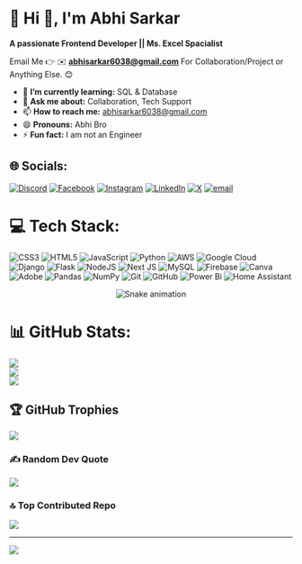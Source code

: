 # 💫 Hi 👋, I'm Abhi Sarkar
**A passionate Frontend Developer || Ms. Excel Spacialist**

Email Me 👉 ✉️ **abhisarkar6038@gmail.com** For Collaboration/Project or Anything Else. 😊


- 🌱 **I’m currently learning:** SQL & Database
- 💬 **Ask me about:** Collaboration, Tech Support
- 📫 **How to reach me:** abhisarkar6038@gmail.com
- 😄 **Pronouns:** Abhi Bro
- ⚡ **Fun fact:** I am not an Engineer
  
## 🌐 Socials:
[![Discord](https://img.shields.io/badge/Discord-%237289DA.svg?logo=discord&logoColor=white)](https://discord.gg/https://discord.gg/etVgTr7m) [![Facebook](https://img.shields.io/badge/Facebook-%231877F2.svg?logo=Facebook&logoColor=white)](https://www.facebook.com/abhi.sarkar.50364592) [![Instagram](https://img.shields.io/badge/Instagram-%23E4405F.svg?logo=Instagram&logoColor=white)](https://instagram.com/i_am_abhi_sarkar) [![LinkedIn](https://img.shields.io/badge/LinkedIn-%230077B5.svg?logo=linkedin&logoColor=white)](https://linkedin.com/in/techwithabhi) [![X](https://img.shields.io/badge/X-black.svg?logo=X&logoColor=white)](https://x.com/@AbhiSarkar2025) [![email](https://img.shields.io/badge/Email-D14836?logo=gmail&logoColor=white)](mailto:abhisarkar6038@gmail.com) 

# 💻 Tech Stack:
![CSS3](https://img.shields.io/badge/css3-%231572B6.svg?style=for-the-badge&logo=css3&logoColor=white) ![HTML5](https://img.shields.io/badge/html5-%23E34F26.svg?style=for-the-badge&logo=html5&logoColor=white) ![JavaScript](https://img.shields.io/badge/javascript-%23323330.svg?style=for-the-badge&logo=javascript&logoColor=%23F7DF1E) ![Python](https://img.shields.io/badge/python-3670A0?style=for-the-badge&logo=python&logoColor=ffdd54) ![AWS](https://img.shields.io/badge/AWS-%23FF9900.svg?style=for-the-badge&logo=amazon-aws&logoColor=white) ![Google Cloud](https://img.shields.io/badge/GoogleCloud-%234285F4.svg?style=for-the-badge&logo=google-cloud&logoColor=white) ![Django](https://img.shields.io/badge/django-%23092E20.svg?style=for-the-badge&logo=django&logoColor=white) ![Flask](https://img.shields.io/badge/flask-%23000.svg?style=for-the-badge&logo=flask&logoColor=white) ![NodeJS](https://img.shields.io/badge/node.js-6DA55F?style=for-the-badge&logo=node.js&logoColor=white) ![Next JS](https://img.shields.io/badge/Next-black?style=for-the-badge&logo=next.js&logoColor=white) ![MySQL](https://img.shields.io/badge/mysql-4479A1.svg?style=for-the-badge&logo=mysql&logoColor=white) ![Firebase](https://img.shields.io/badge/firebase-a08021?style=for-the-badge&logo=firebase&logoColor=ffcd34) ![Canva](https://img.shields.io/badge/Canva-%2300C4CC.svg?style=for-the-badge&logo=Canva&logoColor=white) ![Adobe](https://img.shields.io/badge/adobe-%23FF0000.svg?style=for-the-badge&logo=adobe&logoColor=white) ![Pandas](https://img.shields.io/badge/pandas-%23150458.svg?style=for-the-badge&logo=pandas&logoColor=white) ![NumPy](https://img.shields.io/badge/numpy-%23013243.svg?style=for-the-badge&logo=numpy&logoColor=white) ![Git](https://img.shields.io/badge/git-%23F05033.svg?style=for-the-badge&logo=git&logoColor=white) ![GitHub](https://img.shields.io/badge/github-%23121011.svg?style=for-the-badge&logo=github&logoColor=white) ![Power Bi](https://img.shields.io/badge/power_bi-F2C811?style=for-the-badge&logo=powerbi&logoColor=black) ![Home Assistant](https://img.shields.io/badge/home%20assistant-%2341BDF5.svg?style=for-the-badge&logo=home-assistant&logoColor=white)

<!-- Snake Game Repo View -->

<div align="center">
  <img src="https://profile-readme-generator.com/assets/snake.svg" alt="Snake animation" />
</div>

# 📊 GitHub Stats:
![](https://github-readme-stats.vercel.app/api?username=Techwithabhi&theme=blue-green&hide_border=false&include_all_commits=true&count_private=false)<br/>
![](https://nirzak-streak-stats.vercel.app/?user=Techwithabhi&theme=blue-green&hide_border=false)<br/>
![](https://github-readme-stats.vercel.app/api/top-langs/?username=Techwithabhi&theme=blue-green&hide_border=false&include_all_commits=true&count_private=false&layout=compact)

## 🏆 GitHub Trophies
![](https://github-profile-trophy.vercel.app/?username=Techwithabhi&theme=radical&no-frame=false&no-bg=true&margin-w=4)

### ✍️ Random Dev Quote
![](https://quotes-github-readme.vercel.app/api?type=horizontal&theme=radical)

### 🔝 Top Contributed Repo
![](https://github-contributor-stats.vercel.app/api?username=Techwithabhi&limit=5&theme=dark&combine_all_yearly_contributions=true)

---
[![](https://visitcount.itsvg.in/api?id=Techwithabhi&icon=0&color=0)](https://visitcount.itsvg.in)

<!-- Proudly created with GPRM ( https://gprm.itsvg.in ) -->
